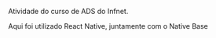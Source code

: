 Atividade do curso de ADS do Infnet.

Aqui foi utilizado React Native, juntamente com o Native Base 
